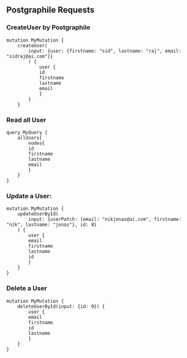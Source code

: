 

## Postgraphile Requests

### CreateUser by Postgraphile

    mutation MyMutation {
        createUser(
            input: {user: {firstname: "sid", lastname: "raj", email: "sidraj@ai.com"}}
            ) {
                user {
                id
                firstname
                lastname
                email
                }
            }
        }

    
### Read all User

    query MyQuery {
        allUsers{
            nodes{
            id
            firstname
            lastname
            email 
            }
        }
    }

### Update a User:

    mutation MyMutation {
        updateUserById(
            input: {userPatch: {email: "nikjonas@ai.com", firstname: "nik", lastname: "jonas"}, id: 8}
        ) {
            user {
            email
            firstname
            lastname
            id
            }
        }
    }


### Delete a User 

    mutation MyMutation {
        deleteUserById(input: {id: 9}) {
            user {
            email
            firstname
            id
            lastname
            }
        }
    }
